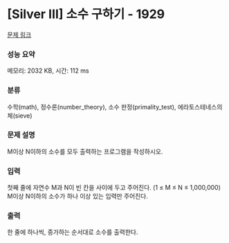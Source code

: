 # [Silver III] 소수 구하기 - 1929 

[문제 링크](https://www.acmicpc.net/problem/1929) 

### 성능 요약

메모리: 2032 KB, 시간: 112 ms

### 분류

수학(math), 정수론(number_theory), 소수 판정(primality_test), 에라토스테네스의 체(sieve)

### 문제 설명

<p>M이상 N이하의 소수를 모두 출력하는 프로그램을 작성하시오.</p>

### 입력 

 <p>첫째 줄에 자연수 M과 N이 빈 칸을 사이에 두고 주어진다. (1 ≤ M ≤ N ≤ 1,000,000) M이상 N이하의 소수가 하나 이상 있는 입력만 주어진다.</p>

### 출력 

 <p>한 줄에 하나씩, 증가하는 순서대로 소수를 출력한다.</p>

